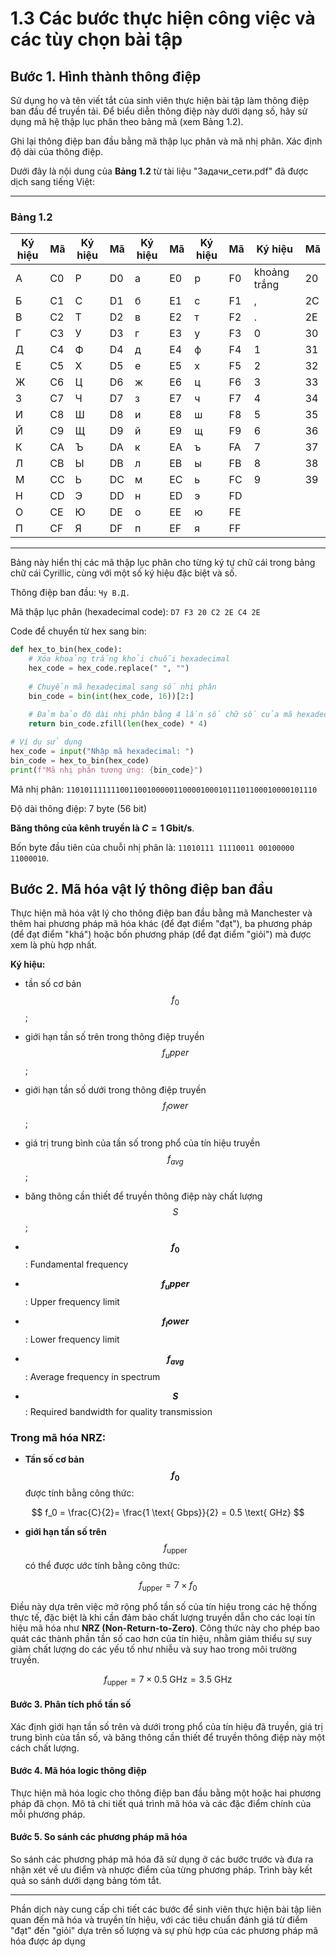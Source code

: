 # 1.3 Các bước thực hiện công việc và các tùy chọn bài tập 

## Bước 1. Hình thành thông điệp

Sử dụng họ và tên viết tắt của sinh viên thực hiện bài tập làm thông điệp ban đầu để truyền tải. Để biểu diễn thông điệp này dưới dạng số, hãy sử dụng mã hệ thập lục phân theo bảng mã (xem Bảng 1.2).

Ghi lại thông điệp ban đầu bằng mã thập lục phân và mã nhị phân. Xác định độ dài của thông điệp.

Dưới đây là nội dung của **Bảng 1.2** từ tài liệu "Задачи_сети.pdf" đã được dịch sang tiếng Việt:

---

### Bảng 1.2

| Ký hiệu | Mã  | Ký hiệu | Mã  | Ký hiệu | Mã  | Ký hiệu | Mã  | Ký hiệu | Mã  |
|---------|-----|---------|-----|---------|-----|---------|-----|---------|-----|
| А       | C0  | Р       | D0  | а       | E0  | р       | F0  | khoảng trắng | 20  |
| Б       | C1  | С       | D1  | б       | E1  | с       | F1  | ,       | 2C  |
| В       | C2  | Т       | D2  | в       | E2  | т       | F2  | .       | 2E  |
| Г       | C3  | У       | D3  | г       | E3  | у       | F3  | 0       | 30  |
| Д       | C4  | Ф       | D4  | д       | E4  | ф       | F4  | 1       | 31  |
| Е       | C5  | Х       | D5  | е       | E5  | х       | F5  | 2       | 32  |
| Ж       | C6  | Ц       | D6  | ж       | E6  | ц       | F6  | 3       | 33  |
| З       | C7  | Ч       | D7  | з       | E7  | ч       | F7  | 4       | 34  |
| И       | C8  | Ш       | D8  | и       | E8  | ш       | F8  | 5       | 35  |
| Й       | C9  | Щ       | D9  | й       | E9  | щ       | F9  | 6       | 36  |
| К       | CA  | Ъ       | DA  | к       | EA  | ъ       | FA  | 7       | 37  |
| Л       | CB  | Ы       | DB  | л       | EB  | ы       | FB  | 8       | 38  |
| М       | CC  | Ь       | DC  | м       | EC  | ь       | FC  | 9       | 39  |
| Н       | CD  | Э       | DD  | н       | ED  | э       | FD  |         |     |
| О       | CE  | Ю       | DE  | о       | EE  | ю       | FE  |         |     |
| П       | CF  | Я       | DF  | п       | EF  | я       | FF  |         |     |

---

Bảng này hiển thị các mã thập lục phân cho từng ký tự chữ cái trong bảng chữ cái Cyrillic, cùng với một số ký hiệu đặc biệt và số.

Thông điệp ban đầu: `Чу В.Д.`

Mã thập lục phân (hexadecimal code): `D7 F3 20 C2 2E C4 2E`

Code để chuyển từ hex sang bin:

```python
def hex_to_bin(hex_code):
    # Xóa khoảng trắng khỏi chuỗi hexadecimal
    hex_code = hex_code.replace(" ", "")
    
    # Chuyển mã hexadecimal sang số nhị phân
    bin_code = bin(int(hex_code, 16))[2:]
    
    # Đảm bảo độ dài nhị phân bằng 4 lần số chữ số của mã hexadecimal
    return bin_code.zfill(len(hex_code) * 4)

# Ví dụ sử dụng
hex_code = input("Nhập mã hexadecimal: ")
bin_code = hex_to_bin(hex_code)
print(f"Mã nhị phân tương ứng: {bin_code}")
```
Mã nhị phân: `11010111111100110010000011000010001011101100010000101110`

Độ dài thông điệp: 7 byte (56 bit)

**Băng thông của kênh truyền là $C = 1$ Gbit/s**.

Bốn byte đầu tiên của chuỗi nhị phân là: `11010111 11110011 00100000 11000010`.

## Bước 2. Mã hóa vật lý thông điệp ban đầu

Thực hiện mã hóa vật lý cho thông điệp ban đầu bằng mã Manchester và thêm hai phương pháp mã hóa khác (để đạt điểm "đạt"), ba phương pháp (để đạt điểm "khá") hoặc bốn phương pháp (để đạt điểm "giỏi") mà được xem là phù hợp nhất.


**Ký hiệu:**
- tần số cơ bản $$f_0$$;
- giới hạn tần số trên trong thông điệp truyền $$f_upper$$;
- giới hạn tần số dưới trong thông điệp truyền $$f_lower$$;
- giá trị trung bình của tần số trong phổ của tín hiệu truyền $$f_{avg}$$;
- băng thông cần thiết để truyền thông điệp này chất lượng $$S$$;


- **$$f_0$$**: Fundamental frequency
- **$$f_upper$$**: Upper frequency limit
- **$$f_lower$$**: Lower frequency limit
- **$$f_{avg}$$**: Average frequency in spectrum
- **$$S$$**: Required bandwidth for quality transmission


### Trong mã hóa NRZ:

- **Tần số cơ bản $$f_0$$** được tính bằng công thức:
  
$$
  f_0 = \frac{C}{2}= \frac{1 \text{ Gbps}}{2} = 0.5 \text{ GHz}
$$

-  **giới hạn tần số trên** $$f_{\text{upper}}$$ có thể được ước tính bằng công thức:

$$
f_{\text{upper}} = 7 \times f_0
$$

Điều này dựa trên việc mở rộng phổ tần số của tín hiệu trong các hệ thống thực tế, đặc biệt là khi cần đảm bảo chất lượng truyền dẫn cho các loại tín hiệu mã hóa như **NRZ (Non-Return-to-Zero)**. Công thức này cho phép bao quát các thành phần tần số cao hơn của tín hiệu, nhằm giảm thiểu sự suy giảm chất lượng do các yếu tố như nhiễu và suy hao trong môi trường truyền.

   $$
   f_{\text{upper}} = 7 \times 0.5 \text{ GHz} = 3.5 \text{ GHz}
   $$


#### Bước 3. Phân tích phổ tần số

Xác định giới hạn tần số trên và dưới trong phổ của tín hiệu đã truyền, giá trị trung bình của tần số, và băng thông cần thiết để truyền thông điệp này một cách chất lượng.

#### Bước 4. Mã hóa logic thông điệp

Thực hiện mã hóa logic cho thông điệp ban đầu bằng một hoặc hai phương pháp đã chọn. Mô tả chi tiết quá trình mã hóa và các đặc điểm chính của mỗi phương pháp.

#### Bước 5. So sánh các phương pháp mã hóa

So sánh các phương pháp mã hóa đã sử dụng ở các bước trước và đưa ra nhận xét về ưu điểm và nhược điểm của từng phương pháp. Trình bày kết quả so sánh dưới dạng bảng tóm tắt.

---

Phần dịch này cung cấp chi tiết các bước để sinh viên thực hiện bài tập liên quan đến mã hóa và truyền tín hiệu, với các tiêu chuẩn đánh giá từ điểm "đạt" đến "giỏi" dựa trên số lượng và sự phù hợp của các phương pháp mã hóa được áp dụng

